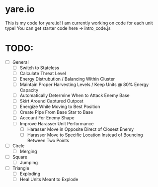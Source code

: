 # yare.io
This is my code for yare.io!
I am currently working on code for each unit type!
You can get starter code here -> intro_code.js

# TODO:
-   [ ] General
    -   [ ] Switch to Stateless
    -   [ ] Calculate Threat Level
    -   [ ] Energy Distrubution / Balancing Within Cluster
    -   [ ] Maintain Proper Harvesting Levels / Keep Units @ 80% Energy Capacity
    -   [ ] Automatically Determine When to Attack Enemy Base
    -   [ ] Skirt Around Captured Outpost
    -   [ ] Energize While Moving to Best Position
    -   [ ] Create Pipe From Base Star to Base
    -   [ ] Account For Enemy Shape
    -   [ ] Improve Harasser Unit Performance
        -   [ ] Harasser Move in Opposite Direct of Closest Enemy
        -   [ ] Harasser Move to Specific Location Instead of Bouncing Between Two Points
-   [ ] Circle
    -   [ ] Merging
-   [ ] Square
    -   [ ] Jumping
-   [ ] Triangle
    -   [ ] Exploding
    -   [ ] Heal Units Meant to Explode
